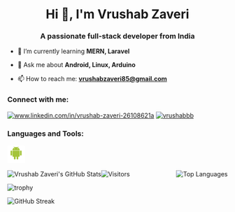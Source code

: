 <h1 align="center">Hi 👋, I'm Vrushab Zaveri</h1>
<h3 align="center">A passionate full-stack developer from India</h3>

- 🌱 I’m currently learning **MERN, Laravel**

- 💬 Ask me about **Android, Linux, Arduino**

- 📫 How to reach me: **vrushabzaveri85@gmail.com**

<h3 align="left">Connect with me:</h3>
<p align="left">
  <a href="https://www.linkedin.com/in/vrushabzaveri" target="_blank"><img align="center" src="https://raw.githubusercontent.com/rahuldkjain/github-profile-readme-generator/master/src/images/icons/Social/linked-in-alt.svg" alt="www.linkedin.com/in/vrushab-zaveri-26108621a" height="30" width="40" /></a>
  <a href="https://instagram.com/vrushabbb" target="_blank"><img align="center" src="https://raw.githubusercontent.com/rahuldkjain/github-profile-readme-generator/master/src/images/icons/Social/instagram.svg" alt="vrushabbb" height="30" width="40" /></a>
</p>

<h3 align="left">Languages and Tools:</h3>
<p align="left">
  <a href="https://developer.android.com" target="_blank" rel="noreferrer"><img src="https://raw.githubusercontent.com/devicons/devicon/master/icons/android/android-original-wordmark.svg" alt="android" width="40" height="40"/></a>
  <!-- Include other technologies here -->
</p>

<!-- Display GitHub stats -->
<img align="left" src="https://github-readme-stats.vercel.app/api?username=vrushabzaveri&show_icons=true&theme=radical" alt="Vrushab Zaveri's GitHub Stats" />

<!-- Display top languages -->
<img align="right" src="https://github-readme-stats.vercel.app/api/top-langs/?username=vrushabzaveri&layout=compact&theme=radical" alt="Top Languages" />

<!-- Display visitor count badge -->
![Visitors](https://visitor-badge.glitch.me/badge?page_id=vrushabzaveri.vrushabzaveri)

<!-- Display GitHub trophies -->
![trophy](https://github-profile-trophy.vercel.app/?username=vrushabzaveri)

<!-- Display GitHub streak stats -->
![GitHub Streak](https://github-readme-streak-stats.herokuapp.com/?user=vrushabzaveri)
